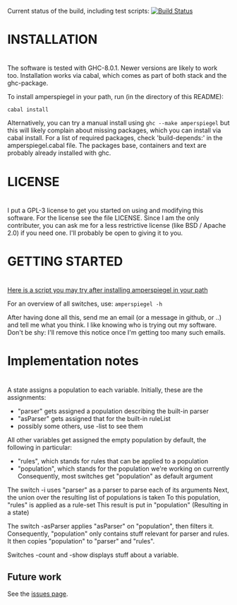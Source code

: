 Current status of the build, including test scripts:
[![Build Status](https://travis-ci.org/sjcjoosten/amperspiegel.svg?branch=master)](https://travis-ci.org/sjcjoosten/amperspiegel)

#
# INSTALLATION
# 

The software is tested with GHC-8.0.1.
Newer versions are likely to work too.
Installation works via cabal, which comes as part of both
stack and the ghc-package.

To install amperspiegel in your path, run (in the directory of this README):

```
cabal install
```

Alternatively, you can try a manual install using ``ghc --make amperspiegel``
but this will likely complain about missing packages, which you can install via
cabal install. For a list of required packages, check 'build-depends:' in the
amperspiegel.cabal file. The packages base, containers and text are probably
already installed with ghc.

#
# LICENSE
# 

I put a GPL-3 license to get you started on using and modifying this software.
For the license see the file LICENSE.
Since I am the only contributer, you can ask me for a less restrictive license (like BSD / Apache 2.0) if you need one.
I'll probably be open to giving it to you.

#
# GETTING STARTED
#

[Here is a script you may try after installing amperspiegel in your path](demo/demo.sh)

For an overview of all switches, use:
``
amperspiegel -h
``

After having done all this, send me an email (or a message in github, or ..) and tell me what you think. I like knowing who is trying out my software. Don't be shy: I'll remove this notice once I'm getting too many such emails.

#
# Implementation notes
#

A state assigns a population to each variable.
Initially, these are the assignments:

 - "parser" gets assigned a population describing the built-in parser
 - "asParser" gets assigned that for the built-in ruleList
 - possibly some others, use -list to see them

All other variables get assigned the empty population by default, the following in particular:

  - "rules", which stands for rules that can be applied to a population
  - "population", which stands for the population we're working on currently
    Consequently, most switches get "population" as default argument

The switch -i uses "parser" as a parser to parse each of its arguments
Next, the union over the resulting list of populations is taken
To this population, "rules" is applied as a rule-set
This result is put in "population" (Resulting in a state)

The switch -asParser applies "asParser" on "population", then filters it.
Consequently, "population" only contains stuff relevant for parser and rules.
It then copies "population" to "parser" and "rules".

Switches -count and -show displays stuff about a variable.

## Future work
 
See the [issues page](https://github.com/sjcjoosten/amperspiegel/issues?utf8=%E2%9C%93&q=is%3Aopen). 
